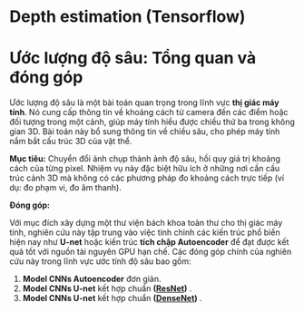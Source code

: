# Depth estimation (Tensorflow)

# Ước lượng độ sâu: Tổng quan và đóng góp

Ước lượng độ sâu là một bài toán quan trọng trong lĩnh vực **thị giác máy tính**. Nó cung cấp thông tin về khoảng cách từ camera đến các điểm hoặc đối tượng trong một cảnh, giúp máy tính hiểu được chiều thứ ba trong không gian 3D. Bài toán này bổ sung thông tin về chiều sâu, cho phép máy tính nắm bắt cấu trúc 3D của vật thể.

**Mục tiêu:** Chuyển đổi ảnh chụp thành ảnh độ sâu, hồi quy giá trị khoảng cách của từng pixel. Nhiệm vụ này đặc biệt hữu ích ở những nơi cần cấu trúc cảnh 3D mà không có các phương pháp đo khoảng cách trực tiếp (ví dụ: đo phạm vi, đo âm thanh).

**Đóng góp:**

Với mục đích xây dựng một thư viện bách khoa toàn thư cho thị giác máy tính, nghiên cứu này tập trung vào việc tinh chỉnh các kiến trúc phổ biến hiện nay như **U-net** hoặc kiến trúc **tích chập Autoencoder** để đạt được kết quả tốt với nguồn tài nguyên GPU hạn chế. Các đóng góp chính của nghiên cứu này trong lĩnh vực ước tính độ sâu bao gồm:

1.  **Model CNNs Autoencoder** đơn giản.
2.  **Model CNNs U-net** kết hợp chuẩn **([ResNet](https://arxiv.org/abs/1512.03385))** .
3.  **Model CNNs U-net** kết hợp chuẩn **([DenseNet](https://arxiv.org/abs/1608.06993))** .
